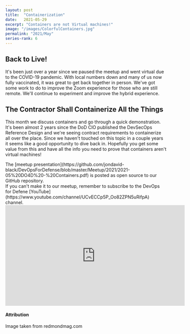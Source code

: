 ```yaml
---
layout: post
title:  "Containerization"
date:   2021-05-29
excerpt: "Containers are not Virtual machines!"
image: "/images/ColorfulContainers.jpg"
permalink: "2021/May"
series-rank: 6
---
```


## Back to Live!
It's been just over a year since we paused the meetup and went virtual due to the COVID-19 pandemic.  With local numbers down and many of us now fully vaccinated, it was great to get back together in person.  We've got some work to do to improve the Zoom experience for those who are still remote.  We'll continue to experiment and improve the hybrid experience.

## The Contractor Shall Containerize All the Things
This month we discuss containers and go through a quick demonstration.  It's been almost 2 years since the DoD CIO published the DevSecOps Reference Design and we're seeing contract requirements to containerize all over the place.  Since we haven't touched on this topic in a couple years it seems like a good opportunity to dive back in.  Hopefully you get some value from this and have all the info you need to prove that containers aren't virtual machines!

<div class="box" markdown="1">
The [meetup presentation](https://github.com/jondavid-black/DevOpsForDefense/blob/master/Meetup/2021/2021-05%20DO4D%20-%20Containers.pdf) is posted as open source to our GitHub repository. 
</div>

<div class="box" markdown="1">
If you can't make it to our meetup, remember to subscribe to the DevOps for Defene [YouTube](https://www.youtube.com/channel/UCvECCp5P_Oo82ZPN5uRifpA) channel. 

<iframe width="560" height="315" src="https://www.youtube.com/embed/q1aqNWFuxSM" title="YouTube video player" frameborder="0" allow="accelerometer; autoplay; clipboard-write; encrypted-media; gyroscope; picture-in-picture" allowfullscreen></iframe>

</div>

#### Attribution
Image taken from redmondmag.com
